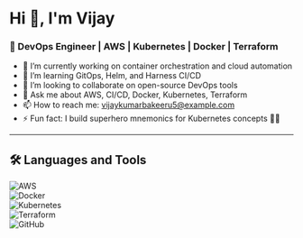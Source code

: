 # Hi 👋, I'm Vijay  
### 🚀 DevOps Engineer | AWS | Kubernetes | Docker | Terraform

- 🔭 I’m currently working on container orchestration and cloud automation  
- 🌱 I’m learning GitOps, Helm, and Harness CI/CD  
- 👯 I’m looking to collaborate on open-source DevOps tools  
- 💬 Ask me about AWS, CI/CD, Docker, Kubernetes, Terraform  
- 📫 How to reach me: vijaykumarbakeeru5@example.com  
- ⚡ Fun fact: I build superhero mnemonics for Kubernetes concepts 🦸‍♂️  

---

## 🛠️ Languages and Tools  
![AWS](https://img.shields.io/badge/AWS-232F3E?style=for-the-badge&logo=amazonaws&logoColor=white)  
![Docker](https://img.shields.io/badge/Docker-2496ED?style=for-the-badge&logo=docker&logoColor=white)  
![Kubernetes](https://img.shields.io/badge/Kubernetes-326CE5?style=for-the-badge&logo=kubernetes&logoColor=white)  
![Terraform](https://img.shields.io/badge/Terraform-7B42BC?style=for-the-badge&logo=terraform&logoColor=white)  
![GitHub](https://img.shields.io/badge/GitHub-181717?style=for-the-badge&logo=github&logoColor=white)

